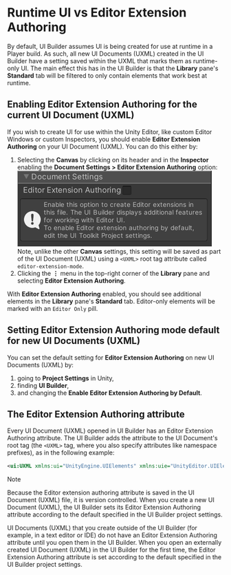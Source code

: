 # Runtime UI vs Editor Extension Authoring

By default, UI Builder assumes UI is being created for use at runtime in a Player build. As such, all new UI Documents (UXML) created in the UI Builder have a setting saved within the UXML that marks them as runtime-only UI. The main effect this has in the UI Builder is that the **Library** pane's **Standard** tab will be filtered to only contain elements that work best at runtime.

## Enabling Editor Extension Authoring for the current UI Document (UXML)

If you wish to create UI for use within the Unity Editor, like custom Editor Windows or custom Inspectors, you should enable **Editor Extension Authoring** on your UI Document (UXML). You can do this either by:
1. Selecting the **Canvas** by clicking on its header and in the **Inspector** enabling the **Document Settings > Editor Extension Authoring** option:<br>![EditorExtensionAuthoringPanelSettings](images/EditorExtensionAuthoringPanelSettings.png)<br> Note, unlike the other **Canvas** settings, this setting will be saved as part of the UI Document (UXML) using a `<UXML>` root tag attribute called `editor-extension-mode`.
1. Clicking the **&#8942;** menu in the top-right corner of the **Library** pane and selecting **Editor Extension Authoring**.

With **Editor Extension Authoring** enabled, you should see additional elements in the **Library** pane's **Standard** tab. Editor-only elements will be marked with an `Editor Only` pill.

## Setting Editor Extension Authoring mode default for new UI Documents (UXML)

You can set the default setting for **Editor Extension Authoring** on new UI Documents (UXML) by:
1. going to **Project Settings** in Unity,
1. finding **UI Builder**,
1. and changing the **Enable Editor Extension Authoring by Default**.

## The Editor Extension Authoring attribute

Every UI Document (UXML) opened in UI Builder has an Editor Extension Authoring attribute. The UI Builder adds the attribute to the UI Document's root tag (the `<UXML>` tag, where you also specify attributes like namespace prefixes), as in the following example:

```xml
<ui:UXML xmlns:ui="UnityEngine.UIElements" xmlns:uie="UnityEditor.UIElements" editor-extension-mode="False">
```

> [!NOTE]
> Because the Editor extension authoring attribute is saved in the UI Document (UXML) file, it is version controlled.
When you create a new UI Document (UXML), the UI Builder sets its Editor Extension Authoring attribute according to the default specified in the UI Builder project settings.

UI Documents (UXML) that you create outside of the UI Builder (for example, in a text editor or IDE) do not have an Editor Extension Authoring attribute until you open them in the UI Builder. When you open an externally created UI Document (UXML) in the UI Builder for the first time, the Editor Extension Authoring attribute is set according to the default specified in the UI Builder project settings.